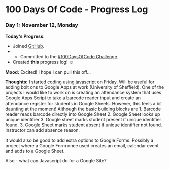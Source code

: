 # 100 Days Of Code - Progress Log

### Day 1: November 12, Monday

**Today's Progress**: 
* Joined [GitHub](https://github.com/sarahpeacock28).
* * Committed to the [#100DaysOfCode Challenge](https://www.100daysofcode.com/).
* Created **this** progress log! ☺


**Mood:** Excited! I hope I can pull this off...

**Thoughts:** I started coding using javascript on Friday. Will be useful for adding bolt ons to Google Apps at work (University of Sheffield). One of the projects I would like to work on is creating an attendance system that uses Google Apps Script to take a barcode reader input and create an attendance register for students in Google Sheets. However, this feels a bit daunting at the moment! Although the basic building blocks are 1. Barcode reader reads barcode directly into Google Sheet 2. Google Sheet looks up unique identifier 3. Google sheet marks student present if unique identifier found. 3. Google Sheet marks student absent if unique identifier not found. Instructor can add absence reason.

It would also be good to add extra options to Google Forms. Possibly a project where a Google Form once used creates an email, calendar event and adds to a Google Sheet.

Also - what can Javascript do for a Google Site?
